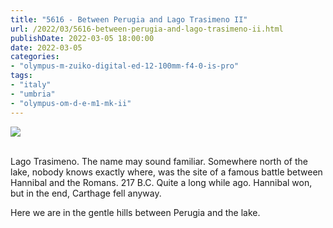 ```yaml
---
title: "5616 - Between Perugia and Lago Trasimeno II"
url: /2022/03/5616-between-perugia-and-lago-trasimeno-ii.html
publishDate: 2022-03-05 18:00:00
date: 2022-03-05
categories:
- "olympus-m-zuiko-digital-ed-12-100mm-f4-0-is-pro"
tags:
- "italy"
- "umbria"
- "olympus-om-d-e-m1-mk-ii"
---
```

<div class="container">
<div class="center"><a target="_blank" href="https://d25zfm9zpd7gm5.cloudfront.net/1200x1200/2019/20190904_090129_lr.jpg"><img class="webfeedsFeaturedVisual" src="https://d25zfm9zpd7gm5.cloudfront.net/0600x0600/2019/20190904_090129_lr.jpg" /></a></div>
</div>
<br />

Lago Trasimeno. The name may sound familiar. Somewhere north
of the lake, nobody knows exactly where, was the site of a
famous battle between Hannibal and the Romans. 217 B.C.
Quite a long while ago. Hannibal won, but in the end,
Carthage fell anyway.

Here we are in the gentle hills between Perugia and the lake.
